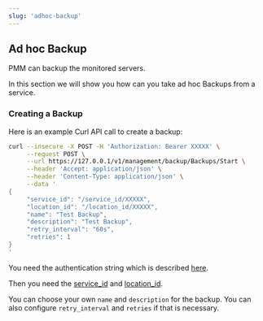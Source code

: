 ```yaml
---
slug: 'adhoc-backup'
---
```


## Ad hoc Backup

PMM can backup the monitored servers. 

In this section we will show you how can you take ad hoc Backups from a service.


### Creating a Backup

Here is an example Curl API call to create a backup:

```bash
curl --insecure -X POST -H 'Authorization: Bearer XXXXX' \
     --request POST \
     --url https://127.0.0.1/v1/management/backup/Backups/Start \
     --header 'Accept: application/json' \
     --header 'Content-Type: application/json' \
     --data '
{
     "service_id": "/service_id/XXXXX",
     "location_id": "/location_id/XXXXX",
     "name": "Test Backup",
     "description": "Test Backup",
     "retry_interval": "60s",
     "retries": 1
}
'
```

You need the authentication string which is described [here](ref:authentication).

Then you need the [service_id](ref:listservices) and [location_id](ref:listlocations).

You can choose your own `name` and `description` for the backup. You can also configure `retry_interval` and `retries` if that is necessary. 

